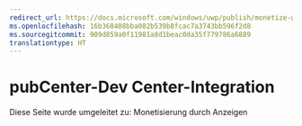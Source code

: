```yaml
---
redirect_url: https://docs.microsoft.com/windows/uwp/publish/monetize-with-ads
ms.openlocfilehash: 16b368408bba082b539b8fcac7a3743bb596f2d8
ms.sourcegitcommit: 909d859a0f11981a8d1beac0da35f779786a6889
translationtype: HT
---
```

# <a name="pubcenter-dev-center-integration"></a>pubCenter-Dev Center-Integration

Diese Seite wurde umgeleitet zu: Monetisierung durch Anzeigen